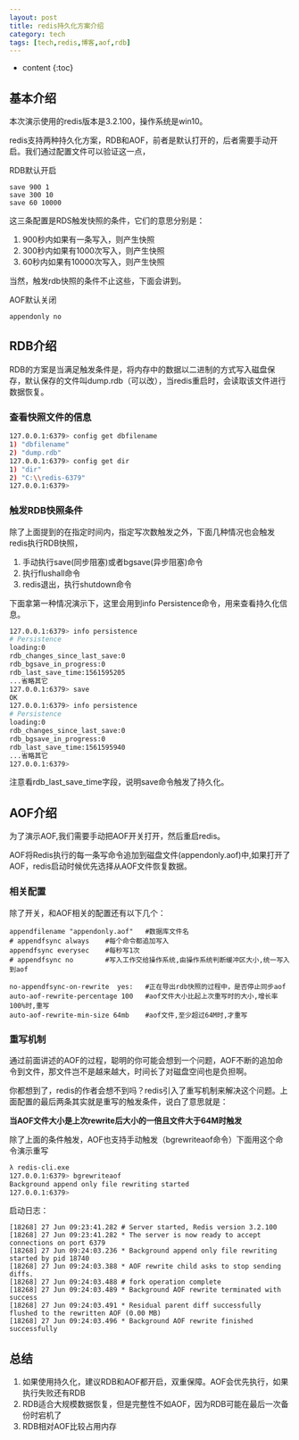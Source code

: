 ```yaml
---
layout: post
title: redis持久化方案介绍
category: tech
tags: [tech,redis,博客,aof,rdb]
---
```


* content
{:toc}

## 基本介绍

本次演示使用的redis版本是3.2.100，操作系统是win10。

redis支持两种持久化方案，RDB和AOF，前者是默认打开的，后者需要手动开启。我们通过配置文件可以验证这一点，

RDB默认开启

```
save 900 1
save 300 10
save 60 10000
```
这三条配置是RDS触发快照的条件，它们的意思分别是：

1. 900秒内如果有一条写入，则产生快照
2. 300秒内如果有1000次写入，则产生快照
3. 60秒内如果有10000次写入，则产生快照

当然，触发rdb快照的条件不止这些，下面会讲到。

AOF默认关闭

```
appendonly no
```

## RDB介绍

RDB的方案是当满足触发条件是，将内存中的数据以二进制的方式写入磁盘保存，默认保存的文件叫dump.rdb（可以改），当redis重启时，会读取该文件进行数据恢复。

### 查看快照文件的信息

```bash
127.0.0.1:6379> config get dbfilename
1) "dbfilename"
2) "dump.rdb"
127.0.0.1:6379> config get dir
1) "dir"
2) "C:\\redis-6379"
127.0.0.1:6379>
```

### 触发RDB快照条件

除了上面提到的在指定时间内，指定写次数触发之外，下面几种情况也会触发redis执行RDB快照，

1. 手动执行save(同步阻塞)或者bgsave(异步阻塞)命令
2. 执行flushall命令
3. redis退出，执行shutdown命令

下面拿第一种情况演示下，这里会用到info Persistence命令，用来查看持久化信息。

```bash
127.0.0.1:6379> info persistence
# Persistence
loading:0
rdb_changes_since_last_save:0
rdb_bgsave_in_progress:0
rdb_last_save_time:1561595205
...省略其它
127.0.0.1:6379> save
OK
127.0.0.1:6379> info persistence
# Persistence
loading:0
rdb_changes_since_last_save:0
rdb_bgsave_in_progress:0
rdb_last_save_time:1561595940
...省略其它
127.0.0.1:6379>
```

注意看rdb_last_save_time字段，说明save命令触发了持久化。


## AOF介绍

为了演示AOF,我们需要手动把AOF开关打开，然后重启redis。

AOF将Redis执行的每一条写命令追加到磁盘文件(appendonly.aof)中,如果打开了AOF，redis启动时候优先选择从AOF文件恢复数据。

### 相关配置

除了开关，和AOF相关的配置还有以下几个：

```
appendfilename "appendonly.aof"   #数据库文件名
# appendfsync always    #每个命令都追加写入
appendfsync everysec    #每秒写1次
# appendfsync no        #写入工作交给操作系统,由操作系统判断缓冲区大小,统一写入到aof

no-appendfsync-on-rewrite  yes:   #正在导出rdb快照的过程中，是否停止同步aof
auto-aof-rewrite-percentage 100   #aof文件大小比起上次重写时的大小,增长率100%时,重写
auto-aof-rewrite-min-size 64mb    #aof文件,至少超过64M时,才重写
```

### 重写机制

通过前面讲述的AOF的过程，聪明的你可能会想到一个问题，AOF不断的追加命令到文件，那文件岂不是越来越大，时间长了对磁盘空间也是负担啊。

你都想到了，redis的作者会想不到吗？redis引入了重写机制来解决这个问题。上面配置的最后两条其实就是重写的触发条件，说白了意思就是：

**当AOF文件大小是上次rewrite后大小的一倍且文件大于64M时触发**

除了上面的条件触发，AOF也支持手动触发（bgrewriteaof命令）下面用这个命令演示重写

```bash
λ redis-cli.exe
127.0.0.1:6379> bgrewriteaof
Background append only file rewriting started
127.0.0.1:6379>
```

启动日志：
```
[18268] 27 Jun 09:23:41.282 # Server started, Redis version 3.2.100
[18268] 27 Jun 09:23:41.282 * The server is now ready to accept connections on port 6379
[18268] 27 Jun 09:24:03.236 * Background append only file rewriting started by pid 18740
[18268] 27 Jun 09:24:03.388 * AOF rewrite child asks to stop sending diffs.
[18268] 27 Jun 09:24:03.488 # fork operation complete
[18268] 27 Jun 09:24:03.489 * Background AOF rewrite terminated with success
[18268] 27 Jun 09:24:03.491 * Residual parent diff successfully flushed to the rewritten AOF (0.00 MB)
[18268] 27 Jun 09:24:03.496 * Background AOF rewrite finished successfully
```


## 总结

1. 如果使用持久化，建议RDB和AOF都开启，双重保障。AOF会优先执行，如果执行失败还有RDB
2. RDB适合大规模数据恢复，但是完整性不如AOF，因为RDB可能在最后一次备份时宕机了
3. RDB相对AOF比较占用内存












